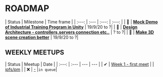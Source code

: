 # ROADMAP

| Status | Milestone | Time frame |
| :---: | :--- | :---: | :---: |
| 🚀 | **[Mock Demo of Industrial Training Program in Unity](#ROADMAP)** | 19/9/20 to ?|
| 🚀 | **[Design Architecture - controllers,servers connection etc..](#ROADMAP)** | ? to ?|
| 🚀 | **[Make 3D scene creation better](#ROADMAP)** | 19/9/20 to ?|

## WEEKLY MEETUPS

| Status | Meetup | Date |
| :---: | :--- | --- | --- |
| ✔ | [Week 1 - first meet]() | | <a href=https://github.com/ipfs/pm>ipfs/pm</a> |
| ❌ | [-](https://github.com/ipfs/pm/issues/154) |`in queue`|